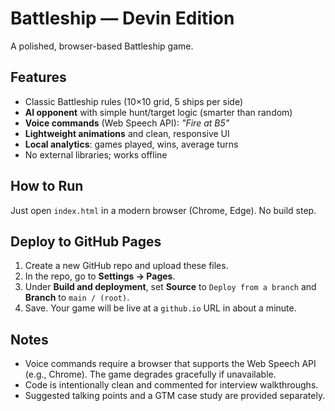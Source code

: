 # Battleship — Devin Edition

A polished, browser-based Battleship game.

## Features
- Classic Battleship rules (10×10 grid, 5 ships per side)
- **AI opponent** with simple hunt/target logic (smarter than random)
- **Voice commands** (Web Speech API): _"Fire at B5"_
- **Lightweight animations** and clean, responsive UI
- **Local analytics**: games played, wins, average turns
- No external libraries; works offline

## How to Run
Just open `index.html` in a modern browser (Chrome, Edge). No build step.

## Deploy to GitHub Pages
1. Create a new GitHub repo and upload these files.
2. In the repo, go to **Settings → Pages**.
3. Under **Build and deployment**, set **Source** to `Deploy from a branch` and **Branch** to `main / (root)`.
4. Save. Your game will be live at a `github.io` URL in about a minute.

## Notes
- Voice commands require a browser that supports the Web Speech API (e.g., Chrome). The game degrades gracefully if unavailable.
- Code is intentionally clean and commented for interview walkthroughs.
- Suggested talking points and a GTM case study are provided separately.
